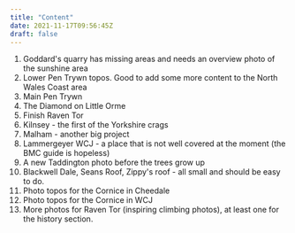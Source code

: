 ```yaml
---
title: "Content"
date: 2021-11-17T09:56:45Z
draft: false
---
```


1. Goddard's quarry has missing areas and needs an overview photo of the sunshine area
2. Lower Pen Trywn topos. Good to add some more content to the North Wales Coast area
3. Main Pen Trywn
4. The Diamond on Little Orme
5. Finish Raven Tor
6. Kilnsey - the first of the Yorkshire crags
7. Malham - another big project
8. Lammergeyer WCJ - a place that is not well covered at the moment (the BMC guide is hopeless)
9. A new Taddington photo before the trees grow up
10. Blackwell Dale, Seans Roof, Zippy's roof - all small and should be easy to do.
11. Photo topos for the Cornice in Cheedale
12. Photo topos for the Cornice in WCJ
13. More photos for Raven Tor (inspiring climbing photos), at least one for the history section.